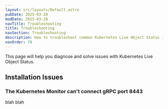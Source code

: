 ```yaml
---
layout: src/layouts/Default.astro
pubDate: 2025-03-28
modDate: 2025-03-28
navTitle: Troubleshooting
title: Troubleshooting
navSection: Troubleshooting
description: How to troubleshoot common Kubernetes Live Object Status issues
navOrder: 70
---
```


This page will help you diagnose and solve issues with Kubernetes Live Object Status.

## Installation Issues

### The Kubernetes Monitor can't connect gRPC port 8443

blah blah